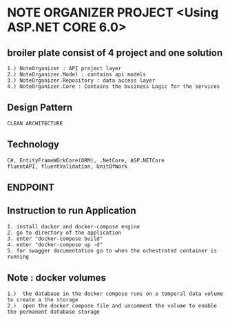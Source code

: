 # NOTE ORGANIZER PROJECT <Using ASP.NET CORE 6.0>

## broiler plate consist of 4 project and one solution

    1.) NoteOrganizer : API project layer
    2.) NoteOrganizer.Model : contains api models
    3.) NoteOrganizer.Repository : data access layer
    4.) NoteOrganizer.Core : Contains the business Logic for the services

## Design Pattern

    CLEAN ARCHITECTURE

## Technology

    C#, EntityFrameWOrkCore(ORM), .NetCore, ASP.NETCore
    fluentAPI, fluentValidation, UnitOfWork

## ENDPOINT

    

## Instruction to run Application

    1. install docker and docker-compose engine
    2. go to directory of the application
    3. enter "docker-compose build"
    4. enter "docker-compose up -d"
    5. for swagger documentation go to when the ochestrated container is running 

## Note : docker volumes

    1.)  the database in the docker compose runs on a temporal data volume to create a the storage
    2.)  open the docker compose file and uncomment the volume to enable the permanent database storage
